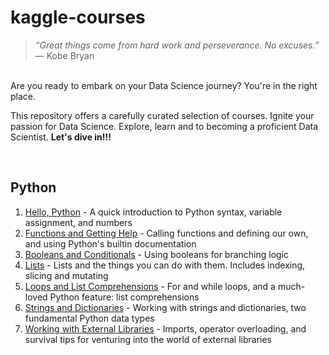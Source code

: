 # kaggle-courses
>*“Great things come from hard work and perseverance. No excuses.”*  — Kobe Bryan
<br />
Are you ready to embark on your Data Science journey? You're in the right place. 

This repository offers a carefully curated selection of courses.  Ignite your passion for Data Science. Explore, learn and to becoming a proficient Data Scientist.
**Let's dive in!!!**
<!--Thanks, https://www.kaggle.com/-->
<br />

Python 
------------- 
1. [Hello, Python](Python/1.exercise-syntax-variables-and-numbers.ipynb) - A quick introduction to Python syntax, variable assignment, and numbers
3. [Functions and Getting Help](Python/2.exercise-functions-and-getting-help.ipynb) - Calling functions and defining our own, and using Python's builtin documentation
4. [Booleans and Conditionals](Python/3.exercise-booleans-and-conditionals.ipynb) - Using booleans for branching logic
5. [Lists](Python/4.exercise-lists.ipynb) - Lists and the things you can do with them. Includes indexing, slicing and mutating
6. [Loops and List Comprehensions](Python/4.exercise-lists.ipynb) - For and while loops, and a much-loved Python feature: list comprehensions
7. [Strings and Dictionaries](Python/4.exercise-lists.ipynb) - Working with strings and dictionaries, two fundamental Python data types
8. [Working with External Libraries](Python/4.exercise-lists.ipynb) - Imports, operator overloading, and survival tips for venturing into the world of external libraries
